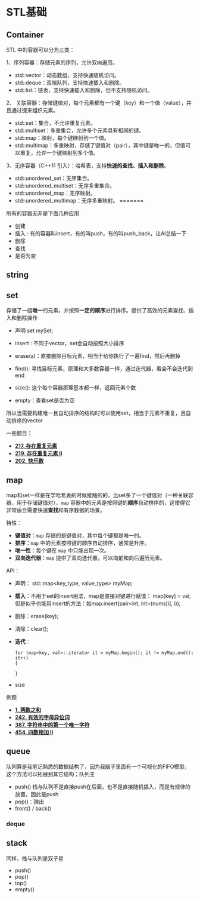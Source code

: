 # STL基础

## Container

STL 中的容器可以分为三类：

1、序列容器：存储元素的序列，允许双向遍历。

* std::vector：动态数组，支持快速随机访问。
* std::deque：双端队列，支持快速插入和删除。
* std::list：链表，支持快速插入和删除，但不支持随机访问。

2、 关联容器：存储键值对，每个元素都有一个键（key）和一个值（value），并且通过键来组织元素。

* std::set：集合，不允许重复元素。
* std::multiset：多重集合，允许多个元素具有相同的键。
* std::map：映射，每个键映射到一个值。
* std::multimap：多重映射，存储了键值对（pair），其中键是唯一的，但值可以重复，允许一个键映射到多个值。

3、无序容器（C++11 引入）：哈希表，支持**快速的查找、插入和删除**。

- std::unordered_set：无序集合。
- std::unordered_multiset：无序多重集合。
- std::unordered_map：无序映射。
- std::unordered_multimap：无序多重映射。
=======


所有的容器无非是下面几种应用

* 创建
* 插入 :  有的容器叫insert，有的叫push，有的叫push_back，让AI总结一下
* 删除
* 查找
* 是否为空




## string



## set

存储了一组**唯一**的元素，并按照**一定的顺序**进行排序。提供了高效的元素查找、插入和删除操作

* 声明 set<type> mySet;

* insert : 不同于vector，set会自动按照大小排序
* erase(a)：直接删除目标元素，相当于给你执行了一遍find，然后再删掉
* find(): 寻找目标元素，原理和大多数容器一样，通过迭代器，看会不会迭代到end
* size(): 这个每个容器原理基本都一样，返回元素个数
* empty：查看set是否为空

所以当需要构建唯一且自动排序的结构时可以使用set，相当于元素不重复，且自动排序的vector

一些题目：

* [**217. 存在重复元素**](https://leetcode.cn/problems/contains-duplicate/submissions/632816012/)
* [**219. 存在重复元素 II**](https://leetcode.cn/problems/contains-duplicate-ii/submissions/633097692/)
* [**202. 快乐数**](https://leetcode.cn/problems/happy-number/description/)



## map

map和set一样是在学哈希表的时候接触的的，比set多了一个键值对（一种关联容器，用于存储键值对），`map` 容器中的元素是按照键的**顺序**自动排序的，这使得它非常适合需要快速**查找**和有序数据的场景。

特性：

- **键值对**：`map` 存储的是键值对，其中每个键都是唯一的。
- **排序**：`map` 中的元素按照键的顺序自动排序，通常是升序。
- **唯一性**：每个键在 `map` 中只能出现一次。
- **双向迭代器**：`map` 提供了双向迭代器，可以向前和向后遍历元素。

API：

* 声明： std::map<key_type, value_type> myMap;

* **插入**：不用于set的insert用法，map是直接对键进行赋值： map[key] = val; 但是似乎也能用insert的方法：如map.insert(pair<int, int>(nums[i], i)); 

* 删除：erase(key);

* 清除：clear();

* **迭代**：

  ```
  for (map<key, val>::iterator it = myMap.begin(); it != myMap.end(); it++)
  {
  
  }
  ```

* size 

例题

* [**1. 两数之和**](https://leetcode.cn/problems/two-sum/)
* [**242. 有效的字母异位词**](https://leetcode.cn/problems/valid-anagram/)
* [**387. 字符串中的第一个唯一字符**](https://leetcode.cn/problems/first-unique-character-in-a-string/description/)
* [**454. 四数相加 II**](https://leetcode.cn/problems/4sum-ii/)

## queue

队列算是我笔记熟悉的数据结构了，因为我脑子里面有一个可视化的FIFO模型，这个方法可以拓展到其它结构；队列主

* push() 栈与队列不是直接push在后面，也不是直接随机插入，而是有规律的放置，因此是push
* pop()：弹出
* front() / back()



### deque







## stack

同样，栈与队列是双子星

* push()
* pop()
* top()
* empty()
